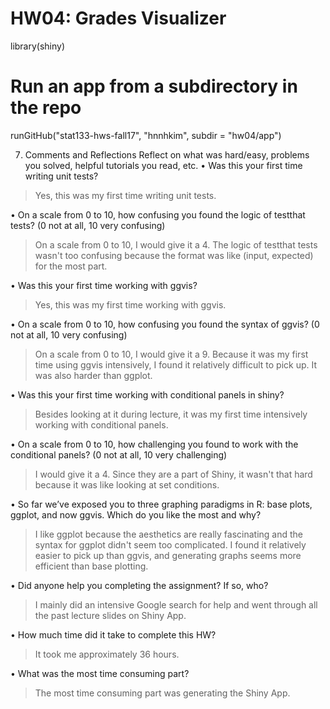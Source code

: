 # HW04: Grades Visualizer

library(shiny)

# Run an app from a subdirectory in the repo
runGitHub("stat133-hws-fall17", "hnnhkim", subdir = "hw04/app")


7) Comments and Reflections
Reflect on what was hard/easy, problems you solved, helpful tutorials you read, etc.
• Was this your first time writing unit tests?
> Yes, this was my first time writing unit tests.

• On a scale from 0 to 10, how confusing you found the logic of testthat tests? (0 not at all, 10 very confusing)
> On a scale from 0 to 10, I would give it a 4. The logic of testthat tests wasn't too confusing because the format was like (input, expected) for the most part.

• Was this your first time working with ggvis?
> Yes, this was my first time working with ggvis. 

• On a scale from 0 to 10, how confusing you found the syntax of ggvis? (0 not at all, 10 very confusing)
> On a scale from 0 to 10, I would give it a 9. Because it was my first time using ggvis intensively, I found it relatively difficult to pick up. It was also harder than ggplot.

• Was this your first time working with conditional panels in shiny?
> Besides looking at it during lecture, it was my first time intensively working with conditional panels.

• On a scale from 0 to 10, how challenging you found to work with the conditional panels? (0 not at all, 10 very challenging)
> I would give it a 4. Since they are a part of Shiny, it wasn't that hard because it was like looking at set conditions.

• So far we’ve exposed you to three graphing paradigms in R: base plots, ggplot, and now ggvis. Which do you like the most and why?
> I like ggplot because the aesthetics are really fascinating and the syntax for ggplot didn't seem too complicated. I found it relatively easier to pick up than ggvis, and generating graphs seems more efficient than base plotting.

• Did anyone help you completing the assignment? If so, who?
> I mainly did an intensive Google search for help and went through all the past lecture slides on Shiny App.

• How much time did it take to complete this HW?
> It took me approximately 36 hours.

• What was the most time consuming part?
> The most time consuming part was generating the Shiny App. 
